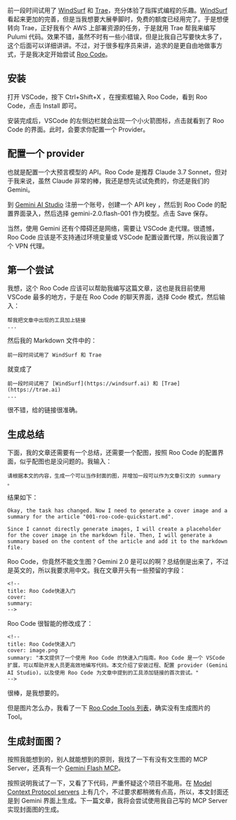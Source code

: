 <!--
title: Roo Code快速入门
cover: image.png
summary: "本文提供了一个使用 Roo Code 的快速入门指南。Roo Code 是一个 VSCode 扩展，可以帮助开发人员更高效地编写代码。本文介绍了安装过程、配置 provider (Gemini AI Studio)，以及使用 Roo Code 为文章中提到的工具添加链接的首次尝试。"
-->

前一段时间试用了 [WindSurf](https://windsurf.ai) 和 [Trae](https://trae.ai)，充分体验了指挥式编程的乐趣。[WindSurf](https://windsurf.ai) 看起来更加的完善，但是当我想要大展拳脚时，免费的额度已经用完了。于是想便转向 Trae，正好我有个 AWS 上部署资源的任务，于是就用 Trae 帮我来编写 Pulumi 代码。效果不错，虽然不时有一些小错误，但是比我自己写要快太多了，这个后面可以详细讲讲。不过，对于很多程序员来讲，追求的是更自由地做事方式，于是我决定开始尝试 [Roo Code](https://marketplace.visualstudio.com/items?itemName=rooveterinaryinc.roo-cline)。

## 安装

打开 VSCode，按下 Ctrl+Shift+X ，在搜索框输入 Roo Code，看到 Roo Code，点击 Install 即可。

安装完成后，VSCode 的左侧边栏就会出现一个小火箭图标，点击就看到了  Roo Code 的界面。此时，会要求你配置一个 Provider。

## 配置一个 provider

也就是配置一个大预言模型的 API。Roo Code 是推荐 Claude 3.7 Sonnet，但对于我来说，虽然 Claude 非常的棒，我还是想先试试免费的，你还是我们的 Gemini。

到 [Gemini AI Studio](https://ai.google.dev/) 注册一个账号，创建一个 API key ，然后到 Roo Code 的配置界面录入，然后选择 gemini-2.0.flash-001 作为模型。点击 Save 保存。

当然，使用 Gemini 还有个障碍还是网络，需要让 VSCode 走代理。很遗憾，Roo Code 应该是不支持通过环境变量或 VSCode 配置设置代理，所以我设置了个 VPN 代理。

## 第一个尝试

我想，这个 Roo Code 应该可以帮助我编写这篇文章，这也是我目前使用 VSCode 最多的地方，于是在 Roo Code 的聊天界面，选择 Code 模式，然后输入：

```
帮我把文章中出现的工具加上链接
...
```

然后我的 Markdown 文件中的：

```
前一段时间试用了 WindSurf 和 Trae
```

就变成了

```
前一段时间试用了 [WindSurf](https://windsurf.ai) 和 [Trae](https://trae.ai)
...
```

很不错，给的链接很准确。

## 生成总结

下面，我的文章还需要有一个总结，还需要一个配图，按照 Roo Code 的配置界面，似乎配图也是没问题的。我输入：

```
请根据本文的内容，生成一个可以当作封面的图，并增加一段可以作为文章引文的 summary 。
```

结果如下：

```
Okay, the task has changed. Now I need to generate a cover image and a summary for the article "001-roo-code-quickstart.md".

Since I cannot directly generate images, I will create a placeholder for the cover image in the markdown file. Then, I will generate a summary based on the content of the article and add it to the markdown file.
```

Roo Code，你竟然不能文生图？Gemini 2.0 是可以的啊？总结倒是出来了，不过是英文的，所以我要求用中文。我在文章开头有一些预留的字段：

```
<!--
title: Roo Code快速入门
cover: 
summary: 
-->
```

Roo Code 很智能的修改成了：

```
<!--
title: Roo Code快速入门
cover: image.png
summary: "本文提供了一个使用 Roo Code 的快速入门指南。Roo Code 是一个 VSCode 扩展，可以帮助开发人员更高效地编写代码。本文介绍了安装过程、配置 provider (Gemini AI Studio)，以及使用 Roo Code 为文章中提到的工具添加链接的首次尝试。"
-->
```

很棒，是我想要的。

但是图片怎么办，我看了一下 [Roo Code Tools 列表](https://docs.roocode.com/basic-usage/using-tools)，确实没有生成图片的 Tool。

## 生成封面图？

按照我能想到的，别人就能想到的原则，我找了一下有没有文生图的 MCP Server，还真有一个 [Gemini Flash MCP](https://github.com/jezweb/gemini-image-generation-mcp)。

按照说明我试了一下，又看了下代码，严重怀疑这个项目不能用。在 [Model Context Protocol servers](https://github.com/modelcontextprotocol/servers) 上有几个，不过要求都稍微有点高，所以，本文封面还是到 Gemini 界面上生成。下一篇文章，我将会尝试使用我自己写的 MCP Server 实现封面图的生成。
